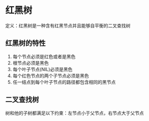 # 红黑树

定义：红黑树是一种含有红黑节点并且能够自平衡的二叉查找树

## 红黑树的特性

1. 每个节点必须是红色或者是黑色
2. 根节点必须是黑色
3. 每个叶子节点(NIL)必须是黑色
4. 每个红色节点的两个子节点必须是黑色
5. 任一结点到每个叶子节点的路径都包含相同的黑节点

## 二叉查找树

树和他的子树都满足以下约束：左节点小于父节点，右节点大于父节点
